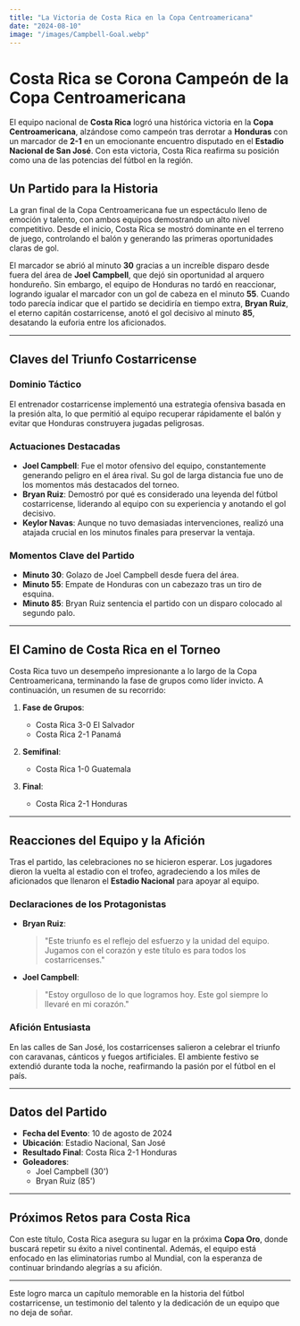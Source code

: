 ```yaml
---
title: "La Victoria de Costa Rica en la Copa Centroamericana"
date: "2024-08-10"
image: "/images/Campbell-Goal.webp"
---
```


# Costa Rica se Corona Campeón de la Copa Centroamericana

El equipo nacional de **Costa Rica** logró una histórica victoria en la **Copa Centroamericana**, alzándose como campeón tras derrotar a **Honduras** con un marcador de **2-1** en un emocionante encuentro disputado en el **Estadio Nacional de San José**. Con esta victoria, Costa Rica reafirma su posición como una de las potencias del fútbol en la región.

## Un Partido para la Historia

La gran final de la Copa Centroamericana fue un espectáculo lleno de emoción y talento, con ambos equipos demostrando un alto nivel competitivo. Desde el inicio, Costa Rica se mostró dominante en el terreno de juego, controlando el balón y generando las primeras oportunidades claras de gol.

El marcador se abrió al minuto **30** gracias a un increíble disparo desde fuera del área de **Joel Campbell**, que dejó sin oportunidad al arquero hondureño. Sin embargo, el equipo de Honduras no tardó en reaccionar, logrando igualar el marcador con un gol de cabeza en el minuto **55**. Cuando todo parecía indicar que el partido se decidiría en tiempo extra, **Bryan Ruiz**, el eterno capitán costarricense, anotó el gol decisivo al minuto **85**, desatando la euforia entre los aficionados.

---

## Claves del Triunfo Costarricense

### Dominio Táctico
El entrenador costarricense implementó una estrategia ofensiva basada en la presión alta, lo que permitió al equipo recuperar rápidamente el balón y evitar que Honduras construyera jugadas peligrosas.

### Actuaciones Destacadas
- **Joel Campbell**: Fue el motor ofensivo del equipo, constantemente generando peligro en el área rival. Su gol de larga distancia fue uno de los momentos más destacados del torneo.
- **Bryan Ruiz**: Demostró por qué es considerado una leyenda del fútbol costarricense, liderando al equipo con su experiencia y anotando el gol decisivo.
- **Keylor Navas**: Aunque no tuvo demasiadas intervenciones, realizó una atajada crucial en los minutos finales para preservar la ventaja.

### Momentos Clave del Partido
- **Minuto 30**: Golazo de Joel Campbell desde fuera del área.
- **Minuto 55**: Empate de Honduras con un cabezazo tras un tiro de esquina.
- **Minuto 85**: Bryan Ruiz sentencia el partido con un disparo colocado al segundo palo.

---

## El Camino de Costa Rica en el Torneo

Costa Rica tuvo un desempeño impresionante a lo largo de la Copa Centroamericana, terminando la fase de grupos como líder invicto. A continuación, un resumen de su recorrido:

1. **Fase de Grupos**:
   - Costa Rica 3-0 El Salvador
   - Costa Rica 2-1 Panamá

2. **Semifinal**:
   - Costa Rica 1-0 Guatemala

3. **Final**:
   - Costa Rica 2-1 Honduras

---

## Reacciones del Equipo y la Afición

Tras el partido, las celebraciones no se hicieron esperar. Los jugadores dieron la vuelta al estadio con el trofeo, agradeciendo a los miles de aficionados que llenaron el **Estadio Nacional** para apoyar al equipo.

### Declaraciones de los Protagonistas
- **Bryan Ruiz**:  
  > "Este triunfo es el reflejo del esfuerzo y la unidad del equipo. Jugamos con el corazón y este título es para todos los costarricenses."
  
- **Joel Campbell**:  
  > "Estoy orgulloso de lo que logramos hoy. Este gol siempre lo llevaré en mi corazón."

### Afición Entusiasta
En las calles de San José, los costarricenses salieron a celebrar el triunfo con caravanas, cánticos y fuegos artificiales. El ambiente festivo se extendió durante toda la noche, reafirmando la pasión por el fútbol en el país.

---

## Datos del Partido

- **Fecha del Evento**: 10 de agosto de 2024  
- **Ubicación**: Estadio Nacional, San José  
- **Resultado Final**: Costa Rica 2-1 Honduras  
- **Goleadores**:  
  - Joel Campbell (30')  
  - Bryan Ruiz (85')  

---

## Próximos Retos para Costa Rica

Con este título, Costa Rica asegura su lugar en la próxima **Copa Oro**, donde buscará repetir su éxito a nivel continental. Además, el equipo está enfocado en las eliminatorias rumbo al Mundial, con la esperanza de continuar brindando alegrías a su afición.

---

Este logro marca un capítulo memorable en la historia del fútbol costarricense, un testimonio del talento y la dedicación de un equipo que no deja de soñar.
